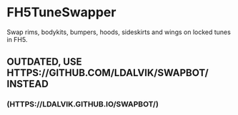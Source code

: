 # FH5TuneSwapper
Swap rims, bodykits, bumpers, hoods, sideskirts and wings on locked tunes in FH5.


## OUTDATED, USE HTTPS://GITHUB.COM/LDALVIK/SWAPBOT/ INSTEAD 

### (HTTPS://LDALVIK.GITHUB.IO/SWAPBOT/)
